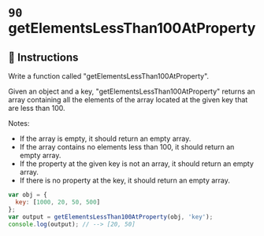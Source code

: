 # `90` getElementsLessThan100AtProperty

## 📝 Instructions


Write a function called "getElementsLessThan100AtProperty".

Given an object and a key, "getElementsLessThan100AtProperty" returns an array containing all the elements of the array located at the given key that are less than 100.

Notes:
* If the array is empty, it should return an empty array.
* If the array contains no elements less than 100, it should return an empty array.
* If the property at the given key is not an array, it should return an empty array.
* If there is no property at the key, it should return an empty array.

```js
var obj = {
  key: [1000, 20, 50, 500]
};
var output = getElementsLessThan100AtProperty(obj, 'key');
console.log(output); // --> [20, 50]
```